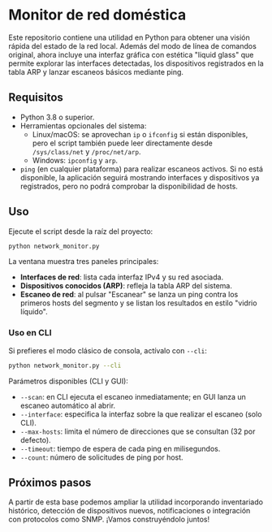 # Monitor de red doméstica

Este repositorio contiene una utilidad en Python para
obtener una visión rápida del estado de la red local. Además del modo de línea de
comandos original, ahora incluye una interfaz gráfica con estética "liquid glass" que
permite explorar las interfaces detectadas, los dispositivos registrados en la tabla
ARP y lanzar escaneos básicos mediante ping.

## Requisitos

* Python 3.8 o superior.
* Herramientas opcionales del sistema:
  * Linux/macOS: se aprovechan `ip` o `ifconfig` si están disponibles, pero el script
    también puede leer directamente desde `/sys/class/net` y `/proc/net/arp`.
  * Windows: `ipconfig` y `arp`.
* `ping` (en cualquier plataforma) para realizar escaneos activos. Si no está
  disponible, la aplicación seguirá mostrando interfaces y dispositivos ya
  registrados, pero no podrá comprobar la disponibilidad de hosts.

## Uso

Ejecute el script desde la raíz del proyecto:

```bash
python network_monitor.py
```

La ventana muestra tres paneles principales:

* **Interfaces de red**: lista cada interfaz IPv4 y su red asociada.
* **Dispositivos conocidos (ARP)**: refleja la tabla ARP del sistema.
* **Escaneo de red**: al pulsar "Escanear" se lanza un ping contra los primeros hosts
  del segmento y se listan los resultados en estilo "vidrio líquido".

### Uso en CLI

Si prefieres el modo clásico de consola, actívalo con `--cli`:

```bash
python network_monitor.py --cli
```

Parámetros disponibles (CLI y GUI):

* `--scan`: en CLI ejecuta el escaneo inmediatamente; en GUI lanza un escaneo automático al abrir.
* `--interface`: especifica la interfaz sobre la que realizar el escaneo (solo CLI).
* `--max-hosts`: limita el número de direcciones que se consultan (32 por defecto).
* `--timeout`: tiempo de espera de cada ping en milisegundos.
* `--count`: número de solicitudes de ping por host.

## Próximos pasos

A partir de esta base podemos ampliar la utilidad incorporando inventariado histórico,
detección de dispositivos nuevos, notificaciones o integración con protocolos como
SNMP. ¡Vamos construyéndolo juntos!
